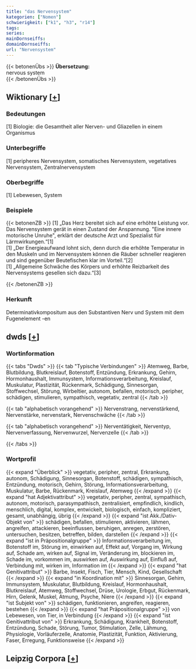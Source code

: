```yaml
---
title: "das Nervensystem"
kategorien: ["Nomen"]
schwierigkeit: ["k1", "h3", "r14"]
tags:
series:
mainDornseiffs:
domainDornseiffs:
url: "Nervensystem"
---
```


{{< betonenÜbs >}}
**Übersetzung:**  
nervous system  
{{< /betonenÜbs >}}

## Wiktionary [[+](https://de.wiktionary.org/wiki/Nervensystem)]

### Bedeutungen
[1] Biologie: die Gesamtheit aller Nerven- und Gliazellen in einem Organismus  

### Unterbegriffe
[1] peripheres Nervensystem, somatisches Nervensystem, vegetatives Nervensystem, Zentralnervensystem  

### Oberbegriffe
[1] Lebewesen, System  

### Beispiele
{{< betonenZB >}}
[1] „Das Herz bereitet sich auf eine erhöhte Leistung vor. Das Nervensystem gerät in einen Zustand der Anspannung. "Eine innere motorische Unruhe", erklärt der deutsche Arzt und Spezialist für Lärmwirkungen.“[1]  
[1] „Der Energieaufwand lohnt sich, denn durch die erhöhte Temperatur in den Muskeln und im Nervensystem können die Räuber schneller reagieren und sind gegenüber Beutefischen klar im Vorteil.“[2]  
[1] „Allgemeine Schwäche des Körpers und erhöhte Reizbarkeit des Nervensystems gesellen sich dazu.“[3]  

{{< /betonenZB >}}
### Herkunft
Determinativkompositum aus den Substantiven Nerv und System mit dem Fugenelement -en  



## dwds [[+](https://www.dwds.de/wb/Nervensystem)]

### Wortinformation
{{< tabs "Dwds" >}}
{{< tab "Typische Verbindungen" >}}
Atemweg, Barbe, Blutbildung, Blutkreislauf, Botenstoff, Entzündung, Erkrankung, Gehirn, Hormonhaushalt, Immunsystem, Informationsverarbeitung, Kreislauf, Muskulatur, Plastizität, Rückenmark, Schädigung, Sinnesorgan, Stoffwechsel, Störung, Wirbeltier, autonom, befallen, motorisch, peripher, schädigen, stimulieren, sympathisch, vegetativ, zentral
{{< /tab >}}

{{< tab "alphabetisch vorangehend" >}}
Nervenstrang, nervenstärkend, Nervenstärke, nervenstark, Nervenschwäche
{{< /tab >}}

{{< tab "alphabetisch vorangehend" >}}
Nerventätigkeit, Nerventyp, Nervenverfassung, Nervenwurzel, Nervenzelle
{{< /tab >}}

{{< /tabs >}}

### Wortprofil
{{< expand "Überblick" >}} vegetativ, peripher, zentral, Erkrankung, autonom, Schädigung, Sinnesorgan, Botenstoff, schädigen, sympathisch, Entzündung, motorisch, Gehirn, Störung, Informationsverarbeitung, Muskulatur, Barbe, Rückenmark, Kreislauf, Atemweg {{< /expand >}}
{{< expand "hat Adjektivattribut" >}} vegetativ, peripher, zentral, sympathisch, autonom, motorisch, parasympathisch, zentralisiert, empfindlich, kindlich, menschlich, digital, komplex, entwickelt, biologisch, einfach, kompliziert, gesamt, unabhängig, übrig {{< /expand >}}
{{< expand "ist Akk./Dativ-Objekt von" >}} schädigen, befallen, stimulieren, aktivieren, lähmen, angreifen, attackieren, beeinflussen, beruhigen, anregen, zerstören, untersuchen, besitzen, betreffen, bilden, darstellen {{< /expand >}}
{{< expand "ist in Präpositionalgruppe" >}} Informationsverarbeitung im, Botenstoff im, Störung im, einwirken auf, Effekt auf, Vorgang im, Wirkung auf, Schade am, wirken auf, Signal im, Veränderung im, blockieren im, Schade im, vorkommen im, auswirken auf, Auswirkung auf, Einfluß auf, Verbindung mit, wirken im, Information im {{< /expand >}}
{{< expand "hat Genitivattribut" >}} Barbe, Insekt, Fisch, Tier, Mensch, Kind, Gesellschaft {{< /expand >}}
{{< expand "in Koordination mit" >}} Sinnesorgan, Gehirn, Immunsystem, Muskulatur, Blutbildung, Kreislauf, Hormonhaushalt, Blutkreislauf, Atemweg, Stoffwechsel, Drüse, Urologie, Erbgut, Rückenmark, Hirn, Gelenk, Muskel, Atmung, Psyche, Niere {{< /expand >}}
{{< expand "ist Subjekt von" >}} schädigen, funktionieren, angreifen, reagieren, bestehen {{< /expand >}}
{{< expand "hat Präpositionalgruppe" >}} von Lebewesen, von Tier, in Verbindung {{< /expand >}}
{{< expand "ist Genitivattribut von" >}} Erkrankung, Schädigung, Krankheit, Botenstoff, Entzündung, Schade, Störung, Tumor, Stimulation, Zelle, Lähmung, Physiologie, Vorläuferzelle, Anatomie, Plastizität, Funktion, Aktivierung, Faser, Erregung, Funktionsweise {{< /expand >}}

## Leipzig Corpora [[+](https://corpora.uni-leipzig.de/en/res?word=Nervensystem&corpusId=deu_newscrawl-public_2018)]


